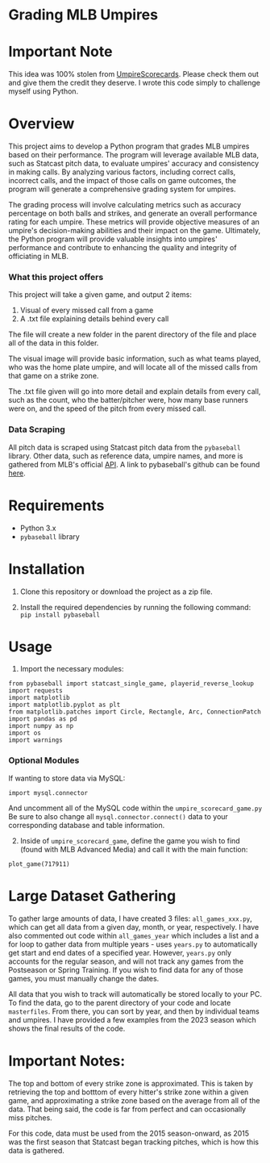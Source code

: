 # Grading MLB Umpires

# Important Note

This idea was 100% stolen from [UmpireScorecards](https://www.umpirescorecards.com). Please check them out
and give them the credit they deserve. I wrote this code simply
to challenge myself using Python.

# Overview

This project aims to develop a Python program that grades MLB umpires based on their performance. The program will leverage available MLB data, such as Statcast pitch data, to evaluate umpires' accuracy and consistency in making calls. By analyzing various factors, including correct calls, incorrect calls, and the impact of those calls on game outcomes, the program will generate a comprehensive grading system for umpires.

The grading process will involve calculating metrics such as accuracy percentage on both balls and strikes, and generate an overall performance rating for each umpire. These metrics will provide objective measures of an umpire's decision-making abilities and their impact on the game. Ultimately, the Python program will provide valuable insights into umpires' performance and contribute to enhancing the quality and integrity of officiating in MLB.



### What this project offers

This project will take a given game, and output 2 items:<br>
1. Visual of every missed call from a game
2. A .txt file explaining details behind every call

The file will create a new folder in the parent directory of the file and place all of the data in this folder.

The visual image will provide basic information, such as what teams played,
who was the home plate umpire, and will locate all of the missed calls
from that game on a strike zone. 

The .txt file given will go into more detail and explain details from every call,
such as the count, who the batter/pitcher were, how many base runners were on,
and the speed of the pitch from every missed call.

### Data Scraping

All pitch data is scraped using Statcast pitch data from the  `pybaseball` library. Other data, such as reference data,
umpire names, and more is gathered from MLB's official [API](https://statsapi.mlb.com/). A link to pybaseball's github can be found [here](https://github.com/jldbc/pybaseball).


# Requirements
- Python 3.x
- `pybaseball` library

# Installation
1. Clone this repository or download the project as a zip file.

2. Install the required dependencies by running the following command: `pip install pybaseball`

# Usage
1. Import the necessary modules:
```
from pybaseball import statcast_single_game, playerid_reverse_lookup
import requests
import matplotlib
import matplotlib.pyplot as plt
from matplotlib.patches import Circle, Rectangle, Arc, ConnectionPatch
import pandas as pd
import numpy as np
import os
import warnings
```
### Optional Modules

If wanting to store data via MySQL:
```
import mysql.connector
```


And uncomment all of the MySQL code within the `umpire_scorecard_game.py` Be sure to also change all `mysql.connector.connect()` data to your corresponding database and table information.

2. Inside of `umpire_scorecard_game`, define the game you wish to find (found with MLB Advanced Media) and call it with the main
function:

`plot_game(717911)`


# Large Dataset Gathering
To gather large amounts of data, I have created 3 files: `all_games_xxx.py`, which can get all data from a given day, month, or year, respectively. I have also commented out code within `all_games_year` which includes a list and a for loop to 
gather data from multiple years - uses `years.py` to automatically get start and end dates of a specified 
year. However, `years.py` only accounts for the regular season, and will not track any games from the Postseason
or Spring Training. If you wish to find data for any of those games, you must manually change the dates.

All data that you wish to track will automatically be stored locally to your PC.
To find the data, go to the parent directory of your code and locate `masterfiles`. From there, you can sort by year, and then by individual teams and umpires.
I have provided a few examples from the 2023 season which shows the final results of the code.




# Important Notes:
The top and bottom of every strike zone is approximated. This is taken by retrieving
the top and botttom of every hitter's strike zone within a given game, and approximating
a strike zone based on the average from all of the data. That being said, the code is far from perfect
and can occasionally miss pitches.

For this code, data must be used from the 2015 season-onward, as 2015 was the
first season that Statcast began tracking pitches, which is how
this data is gathered.
